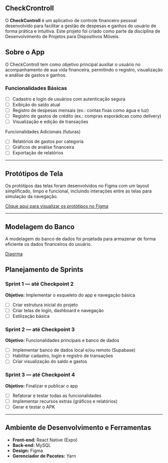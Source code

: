 ## CheckCrontroll

O **CheckControll** é um aplicativo de controle financeiro pessoal desenvolvido para facilitar a gestão de despesas e ganhos do usuário de forma prática e intuitiva. Este projeto foi criado como parte da disciplina de Desenvolvimento de Projetos para Dispositivos Móveis.

## Sobre o App

O CheckControll tem como objetivo principal auxiliar o usuário no acompanhamento de sua vida financeira, permitindo o registro, visualização e análise de gastos e ganhos.

### Funcionalidades Básicas

- [ ] Cadastro e login de usuários com autenticação segura  
- [ ] Exibição do saldo atual  
- [ ] Registro de despesas mensais (ex.: contas fixas como água e luz)  
- [ ] Registro de gastos de crédito (ex.: compras esporádicas como delivery)  
- [ ] Visualização e edição de transações  

 Funcionalidades Adicionais (futuras)

- [ ] Relatórios de gastos por categoria  
- [ ] Gráficos de análise financeira  
- [ ] Exportação de relatórios  

---

## Protótipos de Tela

Os protótipos das telas foram desenvolvidos no Figma com um layout simplificado, limpo e funcional, incluindo interações entre as telas para simulação da navegação.

 [Clique aqui para visualizar os protótipos no Figma](https://www.figma.com/design/znDL8Yh8zt1lTZ8h8npwlO/Untitled?node-id=0-1&t=WTlSB0BuR6QSVpDz-1)

---

## Modelagem do Banco

A modelagem do banco de dados foi projetada para armazenar de forma eficiente os dados financeiros do usuário.

 [Diagrma](https://drive.google.com/file/d/1I73mhr_iGKOLQrDgm9EqLU0REFDAoEvv/view?usp=sharing)


## Planejamento de Sprints

###  Sprint 1 — até Checkpoint 2  
**Objetivo:** Implementar o esqueleto do app e navegação básica  

- [ ] Criar estrutura inicial do projeto  
- [ ] Criar telas de login, dashboard e navegação  
- [ ] Estilização básica  

###  Sprint 2 — até Checkpoint 3  
**Objetivo:** Funcionalidades principais e banco de dados  

- [ ] Implementar banco de dados local e/ou remoto (Supabase)  
- [ ] Habilitar cadastro, login e registro de transações  
- [ ] Criar visualização do saldo e gastos  

###  Sprint 3 — até Checkpoint 4  
**Objetivo:** Finalizar e publicar o app  

- [ ] Refatorar e testar todas as funcionalidades  
- [ ] Implementar recursos extras (gráficos e relatórios)  
- [ ] Gerar e testar o APK  

---

## Ambiente de Desenvolvimento e Ferramentas

- **Front-end:** React Native (Expo)  
- **Back-end:** MySQL  
- **Design:** Figma  
- **Gerenciador de Pacotes:** Yarn  



